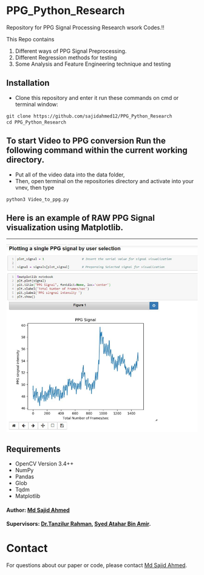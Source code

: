 # PPG_Python_Research

Repository for PPG Signal Processing Research wsork Codes.!! 

This Repo contains 
1. Different ways of PPG Signal Preprocessing. 
2. Different Regression methods for testing  
3. Some Analysis and Feature Engineering technique and testing

## Installation
 - Clone this repository and enter it run these commands on cmd or terminal window:
```Shell
git clone https://github.com/sajidahmed12/PPG_Python_Research
cd PPG_Python_Research
```

## To start Video to PPG conversion Run the following command within the current working directory. 
- Put all of the video data into the data folder,
- Then, open terminal on the repositories directory and activate into your vnev, then type 
```Shell
python3 Video_to_ppg.py
``` 

## Here is an example of RAW PPG Signal visualization using Matplotlib.

<hr>
<p align="left">
<img src=./doc/sample_signal.JPG>  
</p>




## Requirements
* OpenCV Version 3.4++
* NumPy
* Pandas
* Glob
* Tqdm
* Matplotlib


#### Author: [Md Sajid Ahmed](https://www.linkedin.com/in/sajid-ahmed-rafi/)
#### Supervisors: [Dr.Tanzilur Rahman](http://ece.northsouth.edu/people/dr-tanzilur-rahman-2/), [Syed Atahar Bin Amir](http://ece.northsouth.edu/people/mr-syedathar-binamir/).

# Contact
For questions about our paper or code, please contact [Md Sajid Ahmed](mailto:sajid.ahmed1@northsouth.edu).


